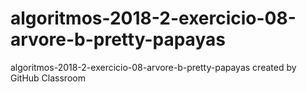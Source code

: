 # algoritmos-2018-2-exercicio-08-arvore-b-pretty-papayas
algoritmos-2018-2-exercicio-08-arvore-b-pretty-papayas created by GitHub Classroom
